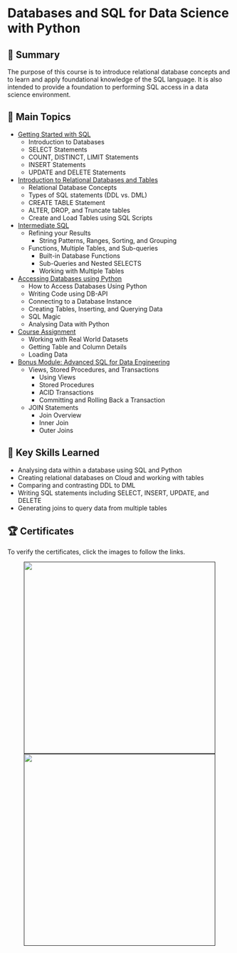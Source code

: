 # Databases and SQL for Data Science with Python

## 📄 Summary 
The purpose of this course is to introduce relational database concepts and to learn and apply foundational knowledge of the SQL language. It is also intended to provide a foundation to performing SQL access in a data science environment.  

## 📑 Main Topics
- [Getting Started with SQL](https://github.com/DanielBarnes18/IBM-Data-Science-Professional-Certificate/tree/main/06.%20Databases%20and%20SQL%20for%20Data%20Science%20with%20Python/01.%20Getting%20Started%20with%20SQL)
  - Introduction to Databases
  - SELECT Statements
  - COUNT, DISTINCT, LIMIT Statements
  - INSERT Statements
  - UPDATE and DELETE Statements
- [Introduction to Relational Databases and Tables](https://github.com/DanielBarnes18/IBM-Data-Science-Professional-Certificate/tree/main/06.%20Databases%20and%20SQL%20for%20Data%20Science%20with%20Python/02.%20Introduction%20to%20Relational%20Databases%20and%20Tables)
  - Relational Database Concepts
  - Types of SQL statements (DDL vs. DML)
  - CREATE TABLE Statement
  - ALTER, DROP, and Truncate tables
  - Create and Load Tables using SQL Scripts
- [Intermediate SQL](https://github.com/DanielBarnes18/IBM-Data-Science-Professional-Certificate/tree/main/06.%20Databases%20and%20SQL%20for%20Data%20Science%20with%20Python/03.%20Intermediate%20SQL)
  - Refining your Results
    - String Patterns, Ranges, Sorting, and Grouping
  - Functions, Multiple Tables, and Sub-queries
    - Built-in Database Functions
    - Sub-Queries and Nested SELECTS
    - Working with Multiple Tables
- [Accessing Databases using Python](https://github.com/DanielBarnes18/IBM-Data-Science-Professional-Certificate/tree/main/06.%20Databases%20and%20SQL%20for%20Data%20Science%20with%20Python/04.%20Accessing%20Databases%20using%20Python)
  - How to Access Databases Using Python
  - Writing Code using DB-API
  - Connecting to a Database Instance
  - Creating Tables, Inserting, and Querying Data
  - SQL Magic
  - Analysing Data with Python
- [Course Assignment](https://github.com/DanielBarnes18/IBM-Data-Science-Professional-Certificate/tree/main/06.%20Databases%20and%20SQL%20for%20Data%20Science%20with%20Python/05.%20Course%20Assignment)
  - Working with Real World Datasets
  - Getting Table and Column Details
  - Loading Data
- [Bonus Module: Advanced SQL for Data Engineering](https://github.com/DanielBarnes18/IBM-Data-Science-Professional-Certificate/tree/main/06.%20Databases%20and%20SQL%20for%20Data%20Science%20with%20Python/06.%20Bonus%20Module%20-%20Advanced%20SQL%20for%20Data%20Engineering)
  - Views, Stored Procedures, and Transactions
    - Using Views
    - Stored Procedures
    - ACID Transactions
    - Committing and Rolling Back a Transaction
  - JOIN Statements
    - Join Overview
    - Inner Join
    - Outer Joins

## 🔑 Key Skills Learned 
- Analysing data within a database using SQL and Python
- Creating relational databases on Cloud and working with tables
- Comparing and contrasting DDL to DML
- Writing SQL statements including SELECT, INSERT, UPDATE, and DELETE
- Generating joins to query data from multiple tables

## 🏆 Certificates 
To verify the certificates, click the images to follow the links.

<p align="middle">
  <a href=""><img src="" height="430"></a>
  <a href=""><img src="" height="430"></a>
</p>
